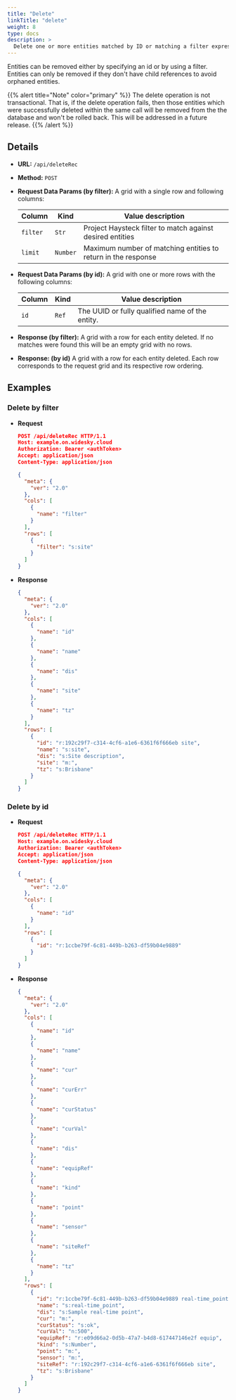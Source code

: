 ```yaml
---
title: "Delete"
linkTitle: "delete"
weight: 8
type: docs
description: >
  Delete one or more entities matched by ID or matching a filter expression.
---
```


Entities can be removed either by specifying an id or by using a filter. Entities can only be removed if they don't have child references to avoid orphaned entities.


{{% alert title="Note"  color="primary" %}}
The delete operation is not transactional. That is, if the delete operation fails, then those entities which were successfully deleted within the same call will be removed from the the database and won't be rolled back. This will be addressed in a future release.
{{% /alert %}}



## Details

- **URL:** `/api/deleteRec`

- **Method:** `POST`

- **Request Data Params (by filter):** A grid with a single row and following columns:

  |Column|Kind|Value description|
  |------|----|-----------|
  |`filter`|`Str`|Project Haysteck filter to match against desired entities|
  |`limit`|`Number`|Maximum number of matching entities to return in the response|

- **Request Data Params (by id):** A grid with one or more rows with the following columns:

  |Column|Kind|Value description|
  |------|----|-----------|
  |`id`|`Ref`|The UUID or fully qualified name of the entity.|

- **Response (by filter):** A grid with a row for each entity deleted. If no matches were found this will be an empty grid with no rows.

- **Response: (by id)** A grid with a row for each entity deleted. Each row corresponds to the request grid and its respective row ordering.

## Examples

### Delete by filter

- **Request**
  ```json
  POST /api/deleteRec HTTP/1.1
  Host: example.on.widesky.cloud
  Authorization: Bearer <authToken>
  Accept: application/json
  Content-Type: application/json

  {
    "meta": {
      "ver": "2.0"
    },
    "cols": [
      {
        "name": "filter"
      }
    ],
    "rows": [
      {
        "filter": "s:site"
      }
    ]
  }
  ```
- **Response**
  ```json
  {
    "meta": {
      "ver": "2.0"
    },
    "cols": [
      {
        "name": "id"
      },
      {
        "name": "name"
      },
      {
        "name": "dis"
      },
      {
        "name": "site"
      },
      {
        "name": "tz"
      }
    ],
    "rows": [
      {
        "id": "r:192c29f7-c314-4cf6-a1e6-6361f6f666eb site",
        "name": "s:site",
        "dis": "s:Site description",
        "site": "m:",
        "tz": "s:Brisbane"
      }
    ]
  }
  ```


### Delete by id
- **Request**
  ```json
  POST /api/deleteRec HTTP/1.1
  Host: example.on.widesky.cloud
  Authorization: Bearer <authToken>
  Accept: application/json
  Content-Type: application/json

  {
    "meta": {
      "ver": "2.0"
    },
    "cols": [
      {
        "name": "id"
      }
    ],
    "rows": [
      {
        "id": "r:1ccbe79f-6c81-449b-b263-df59b04e9889"
      }
    ]
  }
  ```
- **Response**
  ```json
  {
    "meta": {
      "ver": "2.0"
    },
    "cols": [
      {
        "name": "id"
      },
      {
        "name": "name"
      },
      {
        "name": "cur"
      },
      {
        "name": "curErr"
      },
      {
        "name": "curStatus"
      },
      {
        "name": "curVal"
      },
      {
        "name": "dis"
      },
      {
        "name": "equipRef"
      },
      {
        "name": "kind"
      },
      {
        "name": "point"
      },
      {
        "name": "sensor"
      },
      {
        "name": "siteRef"
      },
      {
        "name": "tz"
      }
    ],
    "rows": [
      {
        "id": "r:1ccbe79f-6c81-449b-b263-df59b04e9889 real-time_point",
        "name": "s:real-time_point",
        "dis": "s:Sample real-time point",
        "cur": "m:",
        "curStatus": "s:ok",
        "curVal": "n:500",
        "equipRef": "r:e09d66a2-0d5b-47a7-b4d8-617447146e2f equip",
        "kind": "s:Number",
        "point": "m:",
        "sensor": "m:",
        "siteRef": "r:192c29f7-c314-4cf6-a1e6-6361f6f666eb site",
        "tz": "s:Brisbane"
      }
    ]
  }
  ```
